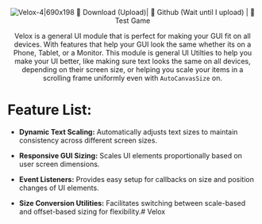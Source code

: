 <div align="center">

![Velox-4|690x198](../images/Velox-4.png)
:floppy_disk: Download (Upload)| :open_book: Github (Wait until I upload) | :file_folder: Test Game

Velox is a general UI module that is perfect for making your GUI fit on all devices. With features that help your GUI look the same whether its on a Phone, Tablet, or a Monitor.  This module is general UI Utilties to help you make your UI better, like making sure text looks the same on all devices, depending on their screen size, or helping you scale your items in a scrolling frame uniformly even with `AutoCanvasSize` on.

</div>

# Feature List:

* **Dynamic Text Scaling:** Automatically adjusts text sizes to maintain consistency across different screen sizes.

* **Responsive GUI Sizing:** Scales UI elements proportionally based on user screen dimensions.

* **Event Listeners:** Provides easy setup for callbacks on size and position changes of UI elements.

* **Size Conversion Utilities:** Facilitates switching between scale-based and offset-based sizing for flexibility.# Velox
